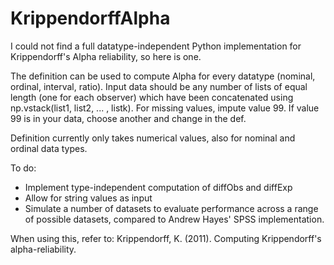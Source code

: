 # KrippendorffAlpha
I could not find a full datatype-independent Python implementation for Krippendorff's Alpha reliability, so here is one.

The definition can be used to compute Alpha for every datatype (nominal, ordinal, interval, ratio). Input data should be any number of lists of equal length (one for each observer) which have been concatenated using np.vstack(list1, list2, ... , listk). For missing values, impute value 99. If value 99 is in your data, choose another and change in the def. 

Definition currently only takes numerical values, also for nominal and ordinal data types. 

To do: 
- Implement type-independent computation of diffObs and diffExp
- Allow for string values as input
- Simulate a number of datasets to evaluate performance across a range of possible datasets, compared to Andrew Hayes' SPSS implementation. 

When using this, refer to: 
Krippendorff, K. (2011). Computing Krippendorff's alpha-reliability.
